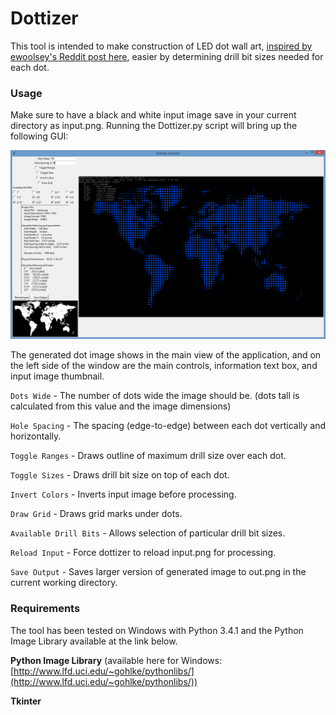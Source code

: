 Dottizer
========

This tool is intended to make construction of LED dot wall art, [inspired by ewoolsey's Reddit post here](http://www.reddit.com/r/DIY/comments/2cp73r/hey_diy_remember_that_abstract_world_map_art), easier by determining drill bit sizes needed for each dot. 

### Usage

Make sure to have a black and white input image save in your current directory as input.png. Running the Dottizer.py script will bring up the following GUI:

![Dottizer GUI](https://raw.githubusercontent.com/davgra04/Dottizer/master/UI_screenshot.png)

The generated dot image shows in the main view of the application, and on the left side of the window are the main controls, information text box, and input image thumbnail.

`Dots Wide` - The number of dots wide the image should be. (dots tall is calculated from this value and the image dimensions)

`Hole Spacing` - The spacing (edge-to-edge) between each dot vertically and horizontally.

`Toggle Ranges` - Draws outline of maximum drill size over each dot.

`Toggle Sizes` - Draws drill bit size on top of each dot.

`Invert Colors` - Inverts input image before processing.

`Draw Grid` - Draws grid marks under dots.

`Available Drill Bits` - Allows selection of particular drill bit sizes.

`Reload Input` - Force dottizer to reload input.png for processing.

`Save Output` - Saves larger version of generated image to out.png in the current working directory.

### Requirements

The tool has been tested on Windows with Python 3.4.1 and the Python Image Library available at the link below.

**Python Image Library** (available here for Windows: [http://www.lfd.uci.edu/~gohlke/pythonlibs/](http://www.lfd.uci.edu/~gohlke/pythonlibs/))

**Tkinter**



